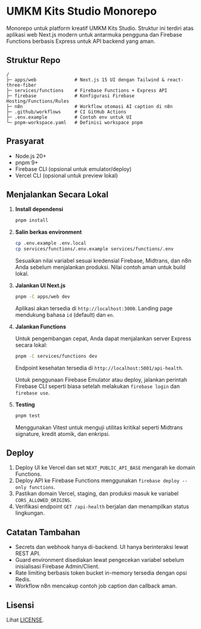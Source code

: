 # UMKM Kits Studio Monorepo

Monorepo untuk platform kreatif UMKM Kits Studio. Struktur ini terdiri atas aplikasi web Next.js modern untuk antarmuka pengguna dan Firebase Functions berbasis Express untuk API backend yang aman.

## Struktur Repo

```
/
├─ apps/web              # Next.js 15 UI dengan Tailwind & react-three-fiber
├─ services/functions    # Firebase Functions + Express API
├─ firebase              # Konfigurasi Firebase Hosting/Functions/Rules
├─ n8n                   # Workflow otomasi AI caption di n8n
├─ .github/workflows     # CI GitHub Actions
├─ .env.example          # Contoh env untuk UI
└─ pnpm-workspace.yaml   # Definisi workspace pnpm
```

## Prasyarat

- Node.js 20+
- pnpm 9+
- Firebase CLI (opsional untuk emulator/deploy)
- Vercel CLI (opsional untuk preview lokal)

## Menjalankan Secara Lokal

1. **Install dependensi**

   ```bash
   pnpm install
   ```

2. **Salin berkas environment**

   ```bash
   cp .env.example .env.local
   cp services/functions/.env.example services/functions/.env
   ```

   Sesuaikan nilai variabel sesuai kredensial Firebase, Midtrans, dan n8n Anda sebelum menjalankan produksi. Nilai contoh aman untuk build lokal.

3. **Jalankan UI Next.js**

   ```bash
   pnpm -C apps/web dev
   ```

   Aplikasi akan tersedia di `http://localhost:3000`. Landing page mendukung bahasa `id` (default) dan `en`.

4. **Jalankan Functions**

   Untuk pengembangan cepat, Anda dapat menjalankan server Express secara lokal:

   ```bash
   pnpm -C services/functions dev
   ```

   Endpoint kesehatan tersedia di `http://localhost:5001/api-health`.

   Untuk penggunaan Firebase Emulator atau deploy, jalankan perintah Firebase CLI seperti biasa setelah melakukan `firebase login` dan `firebase use`.

5. **Testing**

   ```bash
   pnpm test
   ```

   Menggunakan Vitest untuk menguji utilitas kritikal seperti Midtrans signature, kredit atomik, dan enkripsi.

## Deploy

1. Deploy UI ke Vercel dan set `NEXT_PUBLIC_API_BASE` mengarah ke domain Functions.
2. Deploy API ke Firebase Functions menggunakan `firebase deploy --only functions`.
3. Pastikan domain Vercel, staging, dan produksi masuk ke variabel `CORS_ALLOWED_ORIGINS`.
4. Verifikasi endpoint `GET /api-health` berjalan dan menampilkan status lingkungan.

## Catatan Tambahan

- Secrets dan webhook hanya di-backend. UI hanya berinteraksi lewat REST API.
- Guard environment disediakan lewat pengecekan variabel sebelum inisialisasi Firebase Admin/Client.
- Rate limiting berbasis token bucket in-memory tersedia dengan opsi Redis.
- Workflow n8n mencakup contoh job caption dan callback aman.

## Lisensi

Lihat [LICENSE](./LICENSE).
